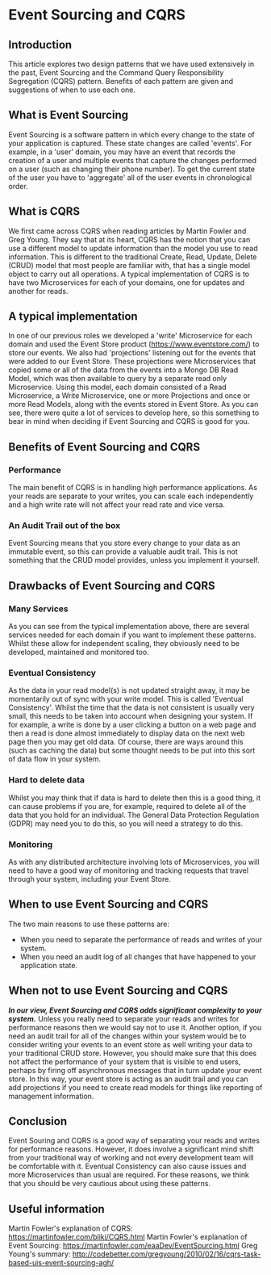 # Event Sourcing and CQRS

## Introduction
This article explores two design patterns that we have used extensively in the past, Event Sourcing and the Command Query Responsibility Segregation (CQRS) pattern. Benefits of each pattern are given and suggestions of when to use each one.

## What is Event Sourcing
Event Sourcing is a software pattern in which every change to the state of your application is captured. These state changes are called 'events'. For example, in a 'user' domain, you may have an event that records the creation of a user and multiple events that capture the changes performed on a user (such as changing their phone number). To get the current state of the user you have to 'aggregate' all of the user events in chronological order.

## What is CQRS
We first came across CQRS when reading articles by Martin Fowler and Greg Young. They say that at its heart, CQRS has the notion that you can use a different model to update information than the model you use to read information.
This is different to the traditional Create, Read, Update, Delete (CRUD) model that most people are familiar with, that has a single model object to carry out all operations.
A typical implementation of CQRS is to have two Microservices for each of your domains, one for updates and another for reads.

## A typical implementation
In one of our previous roles we developed a 'write' Microservice for each domain and used the Event Store product (https://www.eventstore.com/) to store our events. We also had 'projections' listening out for the events that were added to our Event Store. These projections were Microservices that copied some or all of the data from the events into a Mongo DB Read Model, which was then available to query by a separate read only Microservice. Using this model, each domain consisted of a Read Microservice, a Write Microservice, one or more Projections and once or more Read Models, along with the events stored in Event Store.
As you can see, there were quite a lot of services to develop here, so this something to bear in mind when deciding if Event Sourcing and CQRS is good for you.

## Benefits of Event Sourcing and CQRS

### Performance
The main benefit of CQRS is in handling high performance applications. As your reads are separate to your writes, you can scale each independently and a high write rate will not affect your read rate and vice versa.

### An Audit Trail out of the box
Event Sourcing means that you store every change to your data as an immutable event, so this can provide a valuable audit trail. This is not something that the CRUD model provides, unless you implement it yourself.

## Drawbacks of Event Sourcing and CQRS

### Many Services
As you can see from the typical implementation above, there are several services needed for each domain if you want to implement these patterns. Whilst these allow for independent scaling, they obviously need to be developed, maintained and monitored too.

### Eventual Consistency
As the data in your read model(s) is not updated straight away, it may be momentarily out of sync with your write model. This is called 'Eventual Consistency'. Whilst the time that the data is not consistent is usually very small, this needs to be taken into account when designing your system. If for example, a write is done by a user clicking a button on a web page and then a read is done almost immediately to display data on the next web page then you may get old data. Of course, there are ways around this (such as caching the data) but some thought needs to be put into this sort of data flow in your system.

### Hard to delete data
Whilst you may think that if data is hard to delete then this is a good thing, it can cause problems if you are, for example, required to delete all of the data that you hold for an individual. The General Data Protection Regulation (GDPR) may need you to do this, so you will need a strategy to do this.

### Monitoring
As with any distributed architecture involving lots of Microservices, you will need to have a good way of monitoring and tracking requests that travel through your system, including your Event Store.

## When to use Event Sourcing and CQRS
The two main reasons to use these patterns are:
 - When you need to separate the performance of reads and writes of your system.
 - When you need an audit log of all changes that have happened to your application state.

## When not to use Event Sourcing and CQRS
***In our view, Event Sourcing and CQRS adds significant complexity to your system.*** Unless you really need to separate your reads and writes for performance reasons then we would say not to use it.
Another option, if you need an audit trail for all of the changes within your system would be to consider writing your events to an event store as well writing your data to your traditional CRUD store. However, you should make sure that this does not affect the performance of your system that is visible to end users, perhaps by firing off asynchronous messages that in turn update your event store. In this way, your event store is acting as an audit trail and you can add projections if you need to create read models for things like reporting of management information.

## Conclusion
Event Souring and CQRS is a good way of separating your reads and writes for performance reasons. However, it does involve a significant mind shift from your traditional way of working and not every development team will be comfortable with it. Eventual Consistency can also cause issues and more Microservices than usual are required. For these reasons, we think that you should be very cautious about using these patterns.

## Useful information
Martin Fowler's explanation of CQRS: https://martinfowler.com/bliki/CQRS.html
Martin Fowler's explanation of Event Sourcing: https://martinfowler.com/eaaDev/EventSourcing.html
Greg Young's summary: http://codebetter.com/gregyoung/2010/02/16/cqrs-task-based-uis-event-sourcing-agh/
